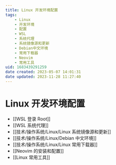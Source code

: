 ```yaml
---
title: Linux 开发环境配置
tags: 
    - Linux
    - 开发环境
    - 配置
    - WSL
    - 系统代理
    - 系统镜像源和更新
    - Debian中文环境
    - 常用下载器
    - Neovim
    - 常用工具
uid: 1683439291259
date created: 2023-05-07 14:01:31
date updated: 2023-11-28 11:27:40
---
```


# Linux 开发环境配置

- [[WSL 登录 Root]]
- [[WSL 系统代理]]
- [[技术/操作系统/Linux/Linux 系统镜像源和更新]]
- [[技术/操作系统/Linux/Debian 中文环境]]
- [[技术/操作系统/Linux/Linux 常用下载器]]
- [[Neovim 的安装和配置]]
- [[Linux 常用工具]]
